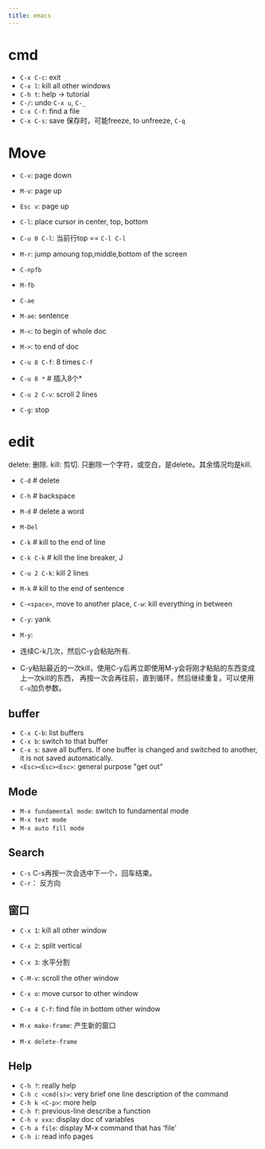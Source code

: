 ```yaml
---
title: emacs
---
```


# cmd
* `C-x C-c`: exit
* `C-x l`: kill all other windows
* `C-h t`: help -> tutorial
* `C-/`: undo `C-x u`, `C-_`
* `C-x C-f`: find a file
* `C-x C-s`: save
保存时，可能freeze, to unfreeze, `C-q`

# Move

* `C-v`: page down
* `M-v`: page up
* `Esc v`: page up

* `C-l`: place cursor in center, top, bottom
* `C-u 0 C-l`: 当前行top == `C-l C-l`
* `M-r`: jump amoung top,middle,bottom of the screen

* `C-npfb`
* `M-fb`
* `C-ae`
* `M-ae`: sentence
* `M-<`: to begin of whole doc
* `M->`: to end of doc

* `C-u 8 C-f`: 8 times `C-f`
* `C-u 8 *` # 插入8个*
* `C-u 2 C-v`: scroll 2 lines

* `C-g`: stop

# edit
delete: 删除. kill: 剪切.
只删除一个字符，或空白，是delete。其余情况均是kill.

* `C-d` # delete
* `C-h` # backspace
* `M-d` # delete a word
* `M-Del`
* `C-k` # kill to the end of line
* `C-k C-k` # kill the line breaker, J
* `C-u 2 C-k`: kill 2 lines
* `M-k` # kill to the end of sentence
* `C-<space>`, move to another place, `C-w`: kill everything in between

* `C-y`: yank
* `M-y`:
* 连续C-k几次，然后C-y会粘贴所有.
* C-y粘贴最近的一次kill，使用C-y后再立即使用M-y会将刚才粘贴的东西变成上一次kill的东西，
再按一次会再往前，直到循环，然后继续重复。可以使用`C-u`加负参数。


## buffer

* `C-x C-b`: list buffers
* `C-x b`: switch to that buffer
* `C-x s`: save all buffers. If one buffer is changed and switched to another, it is not saved automatically.
* `<Esc><Esc><Esc>`: general purpose "get out"


## Mode

* `M-x fundamental mode`: switch to fundamental mode
* `M-x text mode`
* `M-x auto fill mode`

## Search

* `C-s`
C-s再按一次会选中下一个，回车结束。
* `C-r`： 反方向

## 窗口

* `C-x 1`: kill all other window
* `C-x 2`: split vertical
* `C-x 3`: 水平分割
* `C-M-v`: scroll the other window
* `C-x o`: move cursor to other window
* `C-x 4 C-f`: find file in bottom other window

* `M-x make-frame`: 产生新的窗口
* `M-x delete-frame`

## Help

* `C-h ?`: really help
* `C-h c <cmd(s)>`: very brief one line description of the command
* `C-h k <C-p>`: more help
* `C-h f`: previous-line describe a function
* `C-h v xxx`: display doc of variables
* `C-h a file`: display M-x command that has ‘file’
* `C-h i`: read info pages
